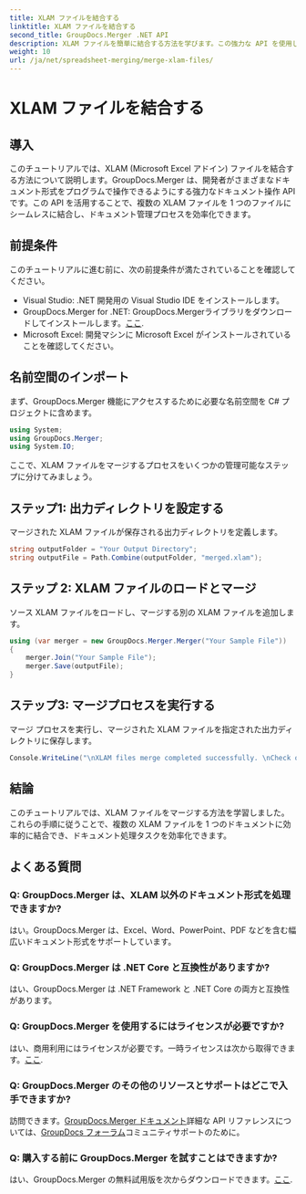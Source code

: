 ```yaml
---
title: XLAM ファイルを結合する
linktitle: XLAM ファイルを結合する
second_title: GroupDocs.Merger .NET API
description: XLAM ファイルを簡単に結合する方法を学びます。この強力な API を使用してドキュメント管理タスクを簡素化します。
weight: 10
url: /ja/net/spreadsheet-merging/merge-xlam-files/
---
```


# XLAM ファイルを結合する

## 導入

このチュートリアルでは、XLAM (Microsoft Excel アドイン) ファイルを結合する方法について説明します。GroupDocs.Merger は、開発者がさまざまなドキュメント形式をプログラムで操作できるようにする強力なドキュメント操作 API です。この API を活用することで、複数の XLAM ファイルを 1 つのファイルにシームレスに結合し、ドキュメント管理プロセスを効率化できます。

## 前提条件

このチュートリアルに進む前に、次の前提条件が満たされていることを確認してください。

- Visual Studio: .NET 開発用の Visual Studio IDE をインストールします。
-  GroupDocs.Merger for .NET: GroupDocs.Mergerライブラリをダウンロードしてインストールします。[ここ](https://releases.groupdocs.com/merger/net/).
- Microsoft Excel: 開発マシンに Microsoft Excel がインストールされていることを確認してください。

## 名前空間のインポート

まず、GroupDocs.Merger 機能にアクセスするために必要な名前空間を C# プロジェクトに含めます。

```csharp
using System; 
using GroupDocs.Merger;
using System.IO;
```

ここで、XLAM ファイルをマージするプロセスをいくつかの管理可能なステップに分けてみましょう。

## ステップ1: 出力ディレクトリを設定する

マージされた XLAM ファイルが保存される出力ディレクトリを定義します。

```csharp
string outputFolder = "Your Output Directory";
string outputFile = Path.Combine(outputFolder, "merged.xlam");
```

## ステップ 2: XLAM ファイルのロードとマージ

ソース XLAM ファイルをロードし、マージする別の XLAM ファイルを追加します。

```csharp
using (var merger = new GroupDocs.Merger.Merger("Your Sample File"))
{
    merger.Join("Your Sample File");
    merger.Save(outputFile);
}
```

## ステップ3: マージプロセスを実行する

マージ プロセスを実行し、マージされた XLAM ファイルを指定された出力ディレクトリに保存します。

```csharp
Console.WriteLine("\nXLAM files merge completed successfully. \nCheck output in {0}", outputFolder);
```

## 結論

このチュートリアルでは、XLAM ファイルをマージする方法を学習しました。これらの手順に従うことで、複数の XLAM ファイルを 1 つのドキュメントに効率的に結合でき、ドキュメント処理タスクを効率化できます。

## よくある質問

### Q: GroupDocs.Merger は、XLAM 以外のドキュメント形式を処理できますか?

はい。GroupDocs.Merger は、Excel、Word、PowerPoint、PDF などを含む幅広いドキュメント形式をサポートしています。

### Q: GroupDocs.Merger は .NET Core と互換性がありますか?

はい、GroupDocs.Merger は .NET Framework と .NET Core の両方と互換性があります。

### Q: GroupDocs.Merger を使用するにはライセンスが必要ですか?

はい、商用利用にはライセンスが必要です。一時ライセンスは次から取得できます。[ここ](https://purchase.groupdocs.com/temporary-license/).

### Q: GroupDocs.Merger のその他のリソースとサポートはどこで入手できますか?

訪問できます。[GroupDocs.Merger ドキュメント](https://tutorials.groupdocs.com/merger/net/)詳細な API リファレンスについては、[GroupDocs フォーラム](https://forum.groupdocs.com/c/merger/32)コミュニティサポートのために。

### Q: 購入する前に GroupDocs.Merger を試すことはできますか?

はい、GroupDocs.Merger の無料試用版を次からダウンロードできます。[ここ](https://releases.groupdocs.com/).
